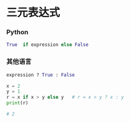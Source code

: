 # 三元表达式

### Python
```python
True  if expression else False
```

### 其他语言
```python
expression ? True : False
```

```python
x = 2
y = 1
r = x if x > y else y   # r = x > y ? x : y
print(r)

# 2
```